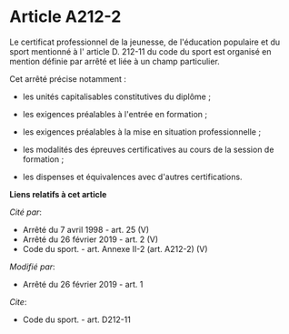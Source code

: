 # Article A212-2

Le certificat professionnel de la jeunesse, de l'éducation populaire et du sport mentionné à l' article D. 212-11 du code du
sport est organisé en mention définie par arrêté et liée à un champ particulier.

Cet arrêté précise notamment :

- les unités capitalisables constitutives du diplôme ;

- les exigences préalables à l'entrée en formation ;

- les exigences préalables à la mise en situation professionnelle ;

- les modalités des épreuves certificatives au cours de la session de formation ;

- les dispenses et équivalences avec d'autres certifications.

**Liens relatifs à cet article**

_Cité par_:

  - Arrêté du 7 avril 1998 - art. 25 (V)
  - Arrêté du 26 février 2019 - art. 2 (V)
  - Code du sport. - art. Annexe II-2 (art. A212-2) (V)

_Modifié par_:

  - Arrêté du 26 février 2019 - art. 1

_Cite_:

  - Code du sport. - art. D212-11
